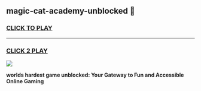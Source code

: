 
## magic-cat-academy-unblocked 👋
<h3>
<a href="https://premium.freeplayer.one?title=magic-cat-academy-unblocked&ref=14F">CLICK TO PLAY</a></h3>
<hr>

<h3>
<a href="https://premium.freeplayer.one?title=magic-cat-academy-unblocked&ref=14F">CLICK 2 PLAY</a>
  
</h3>

<a href="https://premium.freeplayer.one?title=magic-cat-academy-unblocked&ref=12F/"><img src="https://clearcache.store/games.png"></a>


**worlds hardest game unblocked: Your Gateway to Fun and Accessible Online Gaming**
